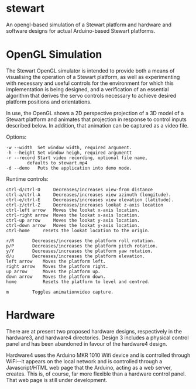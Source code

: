 # stewart

An opengl-based simulation of a Stewart platform and hardware and software
designs for actual Arduino-based Stewart platforms.

# OpenGL Simulation

The Stewart OpenGL simulator is intended to provide both a means of visualising
the operation of a Stewart platform, as well as experimenting with necessary and
useful controls for the environment for which this implementation is being
designed, and a verification of an essential algorithm that derives the servo
controls necessary to achieve desired platform positions and orientations.

In use, the OpenGL shows a 2D perspective projection of a 3D model of a Stewart
platform and animates that projection in response to control inputs described
below.  In addition, that animation can be captured as a video file.

Options:

	-w --width	Set window width, required argument.
	-h --height	Set window heigh, required argumentt
	-r --record	Start video recording, optional file name,
	   		defaults to stewart.mp4
	-d --demo	Puts the application into demo mode.


Runtime controls:

	ctrl-d/ctrl-D	  Decreases/increases view-from distance
	ctrl-a/ctrl-A	  Decreases/increases view azinuth (longitude).
	ctrl-e/ctrl-E	  Decreases/increases view elevation (latitude).
	ctrl-z/ctrl-Z	  Decreases/increases lookat z-axis location
	ctrl-left arrow	  Moves the lookat x-axis location.
	ctrl-right arrow  Moves the lookat x-axis location.
	ctrl-up arrow	  Moves the lookat y-axis location.
	ctrl-down arrow   Moves the lookat y-axis location.
	ctrl-home 	  resets the lookat location to the origin.
	
	r/R		  Decreases/increases the platform roll rotation.
	p/P	  	  Decreases/increases the platform pitch rotation.
	y/Y	  	  Decreases/increases the platform yaw rotation.
	d/u	  	  Decreases/increases the platform elevation.
	left arrow	  Moves the platform left.
	right arrow	  Moves the platform right.
	up arrow	  Moves the platform up.
	down arrow	  Moves the platform down.
	home 		  Resets the platform to level and centred.
	
	m		  Toggles animationvideo capture.

# Hardware

There are at present two proposed hardware designs, respectively in the
hardware3, and hardware4 directories.  Design 3 includes a physical control
panel and has been abandoned in favour of the hardware4 design.

Hardware4 uses the Arduino MKR 1010 Wifi device and is controlled through
WiFi--it appears on the local network and is controlled through a
Javascript/HTML web page that the Arduino, acting as a web server, creates.
This is, of course, far more flexible than a hardware control panel.  That web
page is still under development.
	

	